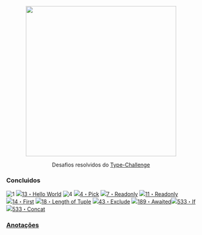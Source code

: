 <p align="center">
	<img src="https://raw.githubusercontent.com/type-challenges/type-challenges/f7e67740108f4228b3e2bc3c55dcf32ddb6da43f/screenshots/logo.svg" width="400" />
</p>

<p align="center">
	Desafios resolvidos do <a href="https://github.com/type-challenges/type-challenges">Type-Challenge</a>
</p>

### Concluidos

 <img src="https://img.shields.io/badge/warm--up-1-teal" alt="1"/>
 <a href="./src/warm/13-hello-world.ts" target="_blank"><img src="https://img.shields.io/badge/-13%E3%83%BBHello%20World-teal" alt="13・Hello World"/></a> 
 
<img src="https://img.shields.io/badge/easy-4-7aad0c" alt="4"/>
<a href="./src/easy/04-pick.ts" target="_blank"><img src="https://img.shields.io/badge/-4%E3%83%BBPick-7aad0c" alt="4・Pick"/></a> <a href="./src/easy/07-readonly.ts" target="_blank"><img src="https://img.shields.io/badge/-7%E3%83%BBReadonly-7aad0c" alt="7・Readonly"/></a> <a href="./src/easy/11-tuple-to-object.ts" target="_blank"><img src="https://img.shields.io/badge/-11%E3%83%BBTuple%20To%20Object-7aad0c" alt="11・Readonly"/></a> <a href="./src/easy/14-first.ts" target="_blank"><img src="https://img.shields.io/badge/-14%E3%83%BBFirst%20of%20Array-7aad0c" alt="14・First "/></a>  <a href="./src/easy/18-tuple-length.ts" target="_blank"><img src="https://img.shields.io/badge/-18%E3%83%BBLength%20of%20Tuple-7aad0c" alt="18・Length of Tuple "/></a> <a href="./src/easy/43-exclude.ts" target="_blank"><img src="https://img.shields.io/badge/-43%E3%83%BBExclude-7aad0c" alt="43・Exclude "/></a> <a href="./src/easy/189-awaited.ts" target="_blank"><img src="https://img.shields.io/badge/-189%E3%83%BBAwaited-7aad0c" alt="189・Awaited "/></a><a href="./src/easy/268-if.ts" target="_blank"><img src="https://img.shields.io/badge/-533%E3%83%BBIf-7aad0c" alt="533・If "/></a><a href="./src/easy/533-concat.ts" target="_blank"><img src="https://img.shields.io/badge/-533%E3%83%BBConcat-7aad0c" alt="533・Concat "/></a>

### [Anotações](https://locrian-notify-014.notion.site/Typescript-Challenge-3fa6d193e6c345abb190942c8f7ad683)
